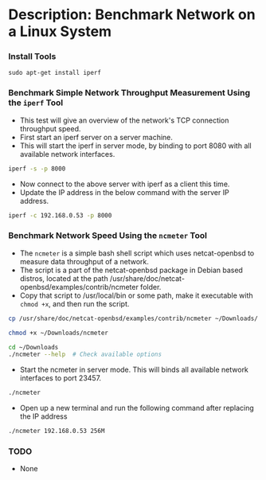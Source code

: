 # Description: Benchmark Network on a Linux System

### Install Tools
```
sudo apt-get install iperf 
```

### Benchmark Simple Network Throughput Measurement Using the `iperf` Tool
* This test will give an overview of the network's TCP connection throughput speed.
* First start an iperf server on a server machine.
* This will start the iperf in server mode, by binding to port 8080 with all available network interfaces.

```bash
iperf -s -p 8000
```
* Now connect to the above server with iperf as a client this time.
* Update the IP address in the below command with the server IP address.
```bash
iperf -c 192.168.0.53 -p 8000
```

### Benchmark Network Speed Using the `ncmeter` Tool
* The `ncmeter` is a simple bash shell script which uses netcat-openbsd to measure data throughput of a network. 
* The script is a part of the netcat-openbsd package in Debian based distros, located at the path
   /usr/share/doc/netcat-openbsd/examples/contrib/ncmeter folder. 
* Copy that script to /usr/local/bin or some path, make it executable with `chmod +x`, and then run the script.

```bash
cp /usr/share/doc/netcat-openbsd/examples/contrib/ncmeter ~/Downloads/

chmod +x ~/Downloads/ncmeter

cd ~/Downloads
./ncmeter --help  # Check available options
```
* Start the ncmeter in server mode. This will binds all available network interfaces to port 23457.
```bash
./ncmeter
```
* Open up a new terminal and run the following command after replacing the IP address

```bash
./ncmeter 192.168.0.53 256M
```

### TODO
* None
